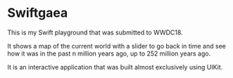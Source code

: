 # Swiftgaea
This is my Swift playground that was submitted to WWDC18.

It shows a map of the current world with a slider to go back in time and see how it was in the past n million years ago, up to 252 million years ago.

It is an interactive application that was built almost exclusively using UIKit.
